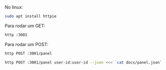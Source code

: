 No linux:

```bash
sudo apt install httpie
```

Para rodar um GET:

```bash
http :3001
```

Para rodar um POST:

```bash
http POST :3001/panel
```

```bash
http POST :3001/panel user-id:user-id --json <<< `cat docs/panel.json`
```
